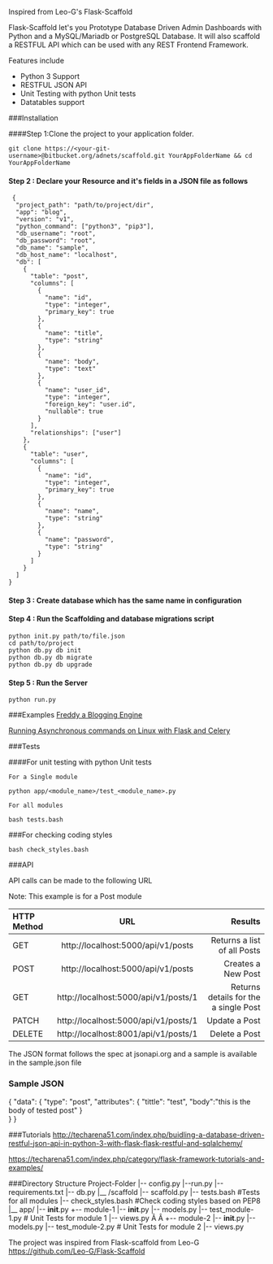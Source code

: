 Inspired from Leo-G's Flask-Scaffold

Flask-Scaffold let's you Prototype Database Driven Admin Dashboards with Python and a MySQL/Mariadb or PostgreSQL
Database. It will also scaffold a RESTFUL API which can be used with any REST Frontend Framework.

Features include

 - Python 3 Support
 - RESTFUL JSON API
 - Unit Testing with python Unit tests
 - Datatables support

###Installation

####Step 1:Clone the project to your application folder.

    git clone https://<your-git-username>@bitbucket.org/adnets/scaffold.git YourAppFolderName && cd YourAppFolderName

#### Step 2 : Declare your Resource and it's fields in a JSON file as follows

     {
      "project_path": "path/to/project/dir",
      "app": "blog",
      "version": "v1",
      "python_command": ["python3", "pip3"],
      "db_username": "root",
      "db_password": "root",
      "db_name": "sample",
      "db_host_name": "localhost",
      "db": [
        {
          "table": "post",
          "columns": [
            {
              "name": "id",
              "type": "integer",
              "primary_key": true
            },
            {
              "name": "title",
              "type": "string"
            },
            {
              "name": "body",
              "type": "text"
            },
            {
              "name": "user_id",
              "type": "integer",
              "foreign_key": "user.id",
              "nullable": true
            }
          ],
          "relationships": ["user"]
        },
        {
          "table": "user",
          "columns": [
            {
              "name": "id",
              "type": "integer",
              "primary_key": true
            },
            {
              "name": "name",
              "type": "string"
            },
            {
              "name": "password",
              "type": "string"
            }
          ]
        }
      ]
    }

#### Step 3 : Create database which has the same name in configuration

#### Step 4 : Run the Scaffolding  and database migrations script

    python init.py path/to/file.json
    cd path/to/project
    python db.py db init
    python db.py db migrate
    python db.py db upgrade

####  Step 5 : Run the Server

    python run.py

###Examples
[Freddy a Blogging Engine](https://github.com/Leo-G/Freddy)

[Running Asynchronous commands on Linux with Flask and Celery](https://github.com/Leo-G/Flask-Celery-Linux)

###Tests

####For unit testing with python Unit tests

    For a Single module

    python app/<module_name>/test_<module_name>.py

    For all modules

    bash tests.bash

###For checking coding styles

    bash check_styles.bash

###API

API calls can be made to the following URL

Note: This example is for a Post module

| HTTP Method  | URL  | Results |
| :------------ |:---------------:| -----:|
| GET      | http://localhost:5000/api/v1/posts | Returns a list of all Posts |
| POST     | http://localhost:5000/api/v1/posts      |   Creates a New Post |
| GET | http://localhost:5000/api/v1/posts/1      | Returns details for the a single Post |
| PATCH | http://localhost:5000/api/v1/posts/1      | Update a Post |
| DELETE | http://localhost:8001/api/v1/posts/1      | Delete a Post |

The JSON format follows the spec at jsonapi.org and a sample is available in the sample.json   file

### Sample JSON
{
  "data":
 	{
      "type": "post",
      "attributes": {
      	"tittle": "test",
        "body":"this is the body of tested post"
      }   
    }
}

###Tutorials
http://techarena51.com/index.php/buidling-a-database-driven-restful-json-api-in-python-3-with-flask-flask-restful-and-sqlalchemy/

https://techarena51.com/index.php/category/flask-framework-tutorials-and-examples/

###Directory Structure
        Project-Folder
            |-- config.py
            |--run.py
            |--requirements.txt
            |-- db.py
            |__ /scaffold
            |-- scaffold.py
            |-- tests.bash    #Tests for all modules
            |-- check_styles.bash #Check coding styles based on PEP8
            |__ app/
                |-- __init__.py
                +-- module-1
                    |-- __init__.py
                    |-- models.py
                    |-- test_module-1.py  # Unit Tests for module 1
                    |-- views.py
                      Â Â 
                +-- module-2
                    |-- __init__.py
                    |-- models.py
                    |-- test_module-2.py  # Unit Tests for module 2
                    |-- views.py

The project was inspired from Flask-scaffold from Leo-G https://github.com/Leo-G/Flask-Scaffold